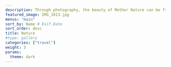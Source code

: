 ```yaml
---
description: Through photography, the beauty of Mother Nature can be frozen in time. This category celebrates the magic of our planet and beyond — from the immensity of the great outdoors, to miraculous moments in your own backyard.
featured_image: IMG_1013.jpg
menus: "main"
sort_by: Name # Exif.Date
sort_order: desc
title: Nature
#type: gallery
categories: ["travel"]
weight: 3
params:
  theme: dark
---
```


